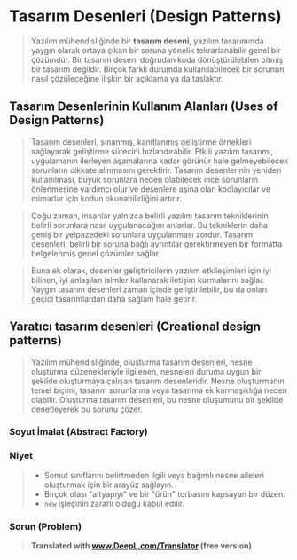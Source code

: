 # Tasarım Desenleri (Design Patterns)

>   Yazılım mühendisliğinde bir **tasarım deseni**, yazılım tasarımında yaygın olarak ortaya çıkan bir soruna yönelik tekrarlanabilir genel bir çözümdür. Bir tasarım deseni doğrudan koda dönüştürülebilen bitmiş bir tasarım değildir. Birçok farklı durumda kullanılabilecek bir sorunun nasıl çözüleceğine ilişkin bir açıklama ya da taslaktır.

## Tasarım Desenlerinin Kullanım Alanları (Uses of Design Patterns)

>   Tasarım desenleri, sınanmış, kanıtlanmış geliştirme örnekleri sağlayarak geliştirme sürecini hızlandırabilir. Etkili yazılım tasarımı, uygulamanın ilerleyen aşamalarına kadar görünür hale gelmeyebilecek sorunların dikkate alınmasını gerektirir. Tasarım desenlerinin yeniden kullanılması, büyük sorunlara neden olabilecek ince sorunların önlenmesine yardımcı olur ve desenlere aşina olan kodlayıcılar ve mimarlar için kodun okunabilirliğini artırır.

>   Çoğu zaman, insanlar yalnızca belirli yazılım tasarım tekniklerinin belirli sorunlara nasıl uygulanacağını anlarlar. Bu tekniklerin daha geniş bir yelpazedeki sorunlara uygulanması zordur. Tasarım desenleri, belirli bir soruna bağlı ayrıntılar gerektirmeyen bir formatta belgelenmiş genel çözümler sağlar.

>Buna ek olarak, desenler geliştiricilerin yazılım etkileşimleri için iyi bilinen, iyi anlaşılan isimler kullanarak iletişim kurmalarını sağlar. Yaygın tasarım desenleri zaman içinde geliştirilebilir, bu da onları geçici tasarımlardan daha sağlam hale getirir.

## Yaratıcı tasarım desenleri (Creational design patterns)

>   Yazılım mühendisliğinde, oluşturma tasarım desenleri, nesne oluşturma düzenekleriyle ilgilenen, nesneleri duruma uygun bir şekilde oluşturmaya çalışan tasarım desenleridir. Nesne oluşturmanın temel biçimi, tasarım sorunlarına veya tasarıma ek karmaşıklığa neden olabilir. Oluşturma tasarım desenleri, bu nesne oluşumunu bir şekilde denetleyerek bu sorunu çözer.

### Soyut İmalat (Abstract Factory)

### Niyet

>  * Somut sınıflarını belirtmeden ilgili veya bağımlı nesne aileleri oluşturmak için bir arayüz sağlayın.
>  * Birçok olası "altyapıyı" ve bir "ürün" torbasını kapsayan bir düzen.
>  * `new` işleçinin zararlı olduğu kabul edilir.

### Sorun (Problem)

>   

>   **Translated with www.DeepL.com/Translator (free version)**